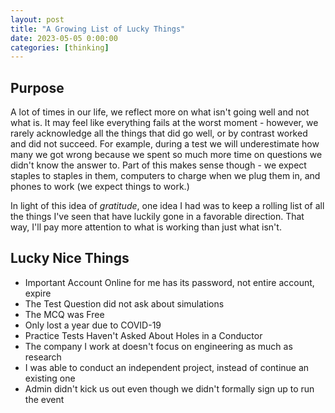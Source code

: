 ```yaml
---
layout: post
title: "A Growing List of Lucky Things"
date: 2023-05-05 0:00:00
categories: [thinking]
---
```


<script src="https://cdn.mathjax.org/mathjax/latest/MathJax.js?config=TeX-AMS-MML_HTMLorMML" type="text/javascript"></script>

## Purpose

A lot of times in our life, we reflect more on what isn't going well and not what is. It may feel like everything fails at the worst moment - however, we rarely acknowledge all the things that did go well, or by contrast worked and did not succeed. For example, during a test we will underestimate how many we got wrong because we spent so much more time on questions we didn't know the answer to. Part of this makes sense though - we expect staples to staples in them, computers to charge when we plug them in, and phones to work (we expect things to work.)

In light of this idea of _gratitude_, one idea I had was to keep a rolling list of all the things I've seen that have luckily gone in a favorable direction. That way, I'll pay more attention to what is working than just what isn't.

## Lucky Nice Things

- Important Account Online for me has its password, not entire account, expire
- The Test Question did not ask about simulations
- The MCQ was Free
- Only lost a year due to COVID-19
- Practice Tests Haven't Asked About Holes in a Conductor
- The company I work at doesn't focus on engineering as much as research
- I was able to conduct an independent project, instead of continue an existing one
- Admin didn't kick us out even though we didn't formally sign up to run the event
